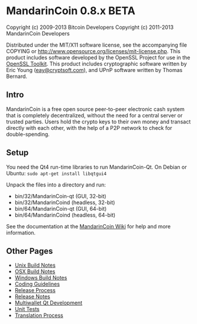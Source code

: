MandarinCoin 0.8.x BETA
====================

Copyright (c) 2009-2013 Bitcoin Developers
Copyright (c) 2011-2013 MandarinCoin Developers

Distributed under the MIT/X11 software license, see the accompanying
file COPYING or http://www.opensource.org/licenses/mit-license.php.
This product includes software developed by the OpenSSL Project for use in the [OpenSSL Toolkit](http://www.openssl.org/). This product includes
cryptographic software written by Eric Young ([eay@cryptsoft.com](mailto:eay@cryptsoft.com)), and UPnP software written by Thomas Bernard.


Intro
---------------------
MandarinCoin is a free open source peer-to-peer electronic cash system that is
completely decentralized, without the need for a central server or trusted
parties.  Users hold the crypto keys to their own money and transact directly
with each other, with the help of a P2P network to check for double-spending.


Setup
---------------------
You need the Qt4 run-time libraries to run MandarinCoin-Qt. On Debian or Ubuntu:
	`sudo apt-get install libqtgui4`

Unpack the files into a directory and run:

- bin/32/MandarinCoin-qt (GUI, 32-bit)
- bin/32/MandarinCoind (headless, 32-bit)
- bin/64/MandarinCoin-qt (GUI, 64-bit)
- bin/64/MandarinCoind (headless, 64-bit)

See the documentation at the [MandarinCoin Wiki](http://MandarinCoin.info)
for help and more information.


Other Pages
---------------------
- [Unix Build Notes](build-unix.md)
- [OSX Build Notes](build-osx.md)
- [Windows Build Notes](build-msw.md)
- [Coding Guidelines](coding.md)
- [Release Process](release-process.md)
- [Release Notes](release-notes.md)
- [Multiwallet Qt Development](multiwallet-qt.md)
- [Unit Tests](unit-tests.md)
- [Translation Process](translation_process.md)
